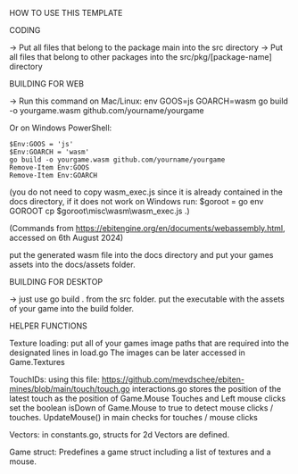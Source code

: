 HOW TO USE THIS TEMPLATE

CODING

-> Put all files that belong to the package main into the src directory
-> Put all files that belong to other packages into the src/pkg/[package-name] directory

BUILDING FOR WEB

-> Run this command on Mac/Linux:
    env GOOS=js GOARCH=wasm go build -o yourgame.wasm github.com/yourname/yourgame

   Or on Windows PowerShell:

    $Env:GOOS = 'js'
    $Env:GOARCH = 'wasm'
    go build -o yourgame.wasm github.com/yourname/yourgame
    Remove-Item Env:GOOS
    Remove-Item Env:GOARCH

   (you do not need to copy wasm_exec.js since it is already contained in the docs directory, if it does not work on Windows run:
   $goroot = go env GOROOT
   cp $goroot\misc\wasm\wasm_exec.js .)

   (Commands from https://ebitengine.org/en/documents/webassembly.html, accessed on 6th August 2024)

   put the generated wasm file into the docs directory and put your games assets into the docs/assets folder.

BUILDING FOR DESKTOP

-> just use go build . from the src folder.
   put the executable with the assets of your game into the build folder.

HELPER FUNCTIONS

Texture loading:
put all of your games image paths that are required into the designated lines in load.go
The images can be later accessed in Game.Textures

TouchIDs:
using this file: https://github.com/mevdschee/ebiten-mines/blob/main/touch/touch.go
interactions.go stores the position of the latest touch as the position of Game.Mouse
Touches and Left mouse clicks set the boolean isDown of Game.Mouse to true to detect mouse clicks / touches.
UpdateMouse() in main checks for touches / mouse clicks

Vectors:
in constants.go, structs for 2d Vectors are defined.

Game struct:
Predefines a game struct including a list of textures and a mouse.



